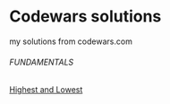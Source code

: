 # Codewars solutions
my solutions from codewars.com

###### FUNDAMENTALS
[Highest and Lowest](https://github.com/PavelLaptev/codewars/blob/master/Highest_and_Lowest.js)
